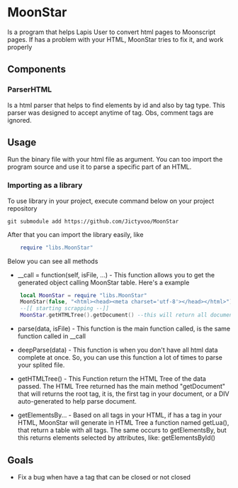 # MoonStar

Is a program that helps Lapis User to convert html pages to Moonscript pages. If has a problem with your HTML, MoonStar tries to fix it, and work properly

## Components

### ParserHTML

Is a html parser that helps to find elements by id and also by tag type. This parser was designed to accept anytime of tag. Obs, comment tags are ignored.

## Usage

Run the binary file with your html file as argument. You can too import the program source and use it to parse a specific part of an HTML.

### Importing as a library

To use library in your project, execute command below on your project repository

```shell
git submodule add https://github.com/Jictyvoo/MoonStar
```
After that you can import the library easily, like

```lua
    require "libs.MoonStar"
```
Below you can see all methods

* __call = function(self, isFile, ...) - This function allows you to get the generated object calling MoonStar table. Here's a example 
```lua
    local MoonStar = require "libs.MoonStar"
    MoonStar(false, "<html><head><meta charset='utf-8'></head></html>")
    --[[ starting scrapping --]]
    MoonStar.getHTMLTree().getDocument() --this will return all document
```

* parse(data, isFile) - This function is the main function called, is the same function called in __call

* deepParse(data) - This function is when you don't have all html data complete at once. So, you can use this function a lot of times to parse your splited file.

* getHTMLTree() - This Function return the HTML Tree of the data passed. The HTML Tree returned has the main method "getDocument" that will returns the root tag, it is, the first tag in your document, or a DIV auto-generated to help parse document.

* getElementsBy... - Based on all tags in your HTML, if has a <Lua> tag in your HTML, MoonStar will generate in HTML Tree a function named getLua(), that return a table with all <Lua> tags. The same occurs to getElementsBy, but this returns elements selected by attributes, like: getElementsById()

## Goals

* Fix a bug when have a tag that can be closed or not closed
